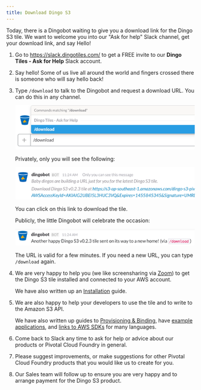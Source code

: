 ```yaml
---
title: Download Dingo S3
---
```


Today, there is a Dingobot waiting to give you a download link for the Dingo S3 tile. We want to welcome you into our "Ask for help" Slack channel, get your download link, and say Hello!

1. Go to https://slack.dingotiles.com/ to get a FREE invite to our **Dingo Tiles - Ask for Help** Slack account.
2. Say hello! Some of us live all around the world and fingers crossed there is someone who will say hello back!
3. Type `/download` to talk to the Dingobot and request a download URL. You can do this in any channel.

    ![donwload](images/dingobot-download.png)

    Privately, only you will see the following:

    ![private](images/dingobot-download-private.png)

    You can click on this link to download the tile.

    Publicly, the little Dingobot will celebrate the occasion:

    ![public](images/dingobot-download-public.png)

    The URL is valid for a few minutes. If you need a new URL, you can type `/download` again.

4. We are very happy to help you (we like screensharing via [Zoom](https://zoom.us)) to get the Dingo S3 tile installed and connected to your AWS account.

    We have also written up an [Installation](installation.html) guide.

5. We are also happy to help your developers to use the tile and to write to the Amazon S3 API.

    We have also written up guides to [Provisioning &amp; Binding](usage-provision.html), have [example applications](lang-examples.html), and [links to AWS SDKs](lang-s3-sdk.html) for many languages.

6. Come back to Slack any time to ask for help or advice about our products or Pivotal Cloud Foundry in general.

7. Please suggest improvements, or make suggestions for other Pivotal Cloud Foundry products that you would like us to create for you.

7. Our Sales team will follow up to ensure you are very happy and to arrange payment for the Dingo S3 product.
